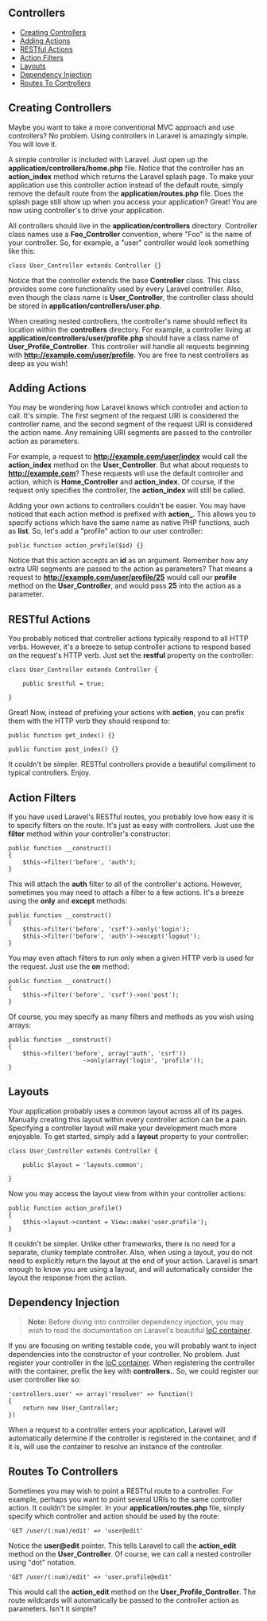 ## Controllers

- [Creating Controllers](/docs/start/controllers#define)
- [Adding Actions](/docs/start/controllers#actions)
- [RESTful Actions](/docs/start/controllers#restful)
- [Action Filters](/docs/start/controllers#filters)
- [Layouts](/docs/start/controllers#layouts)
- [Dependency Injection](/docs/start/controllers#di)
- [Routes To Controllers](/docs/start/controllers#routes)

<a name="define"></a>
## Creating Controllers

Maybe you want to take a more conventional MVC approach and use controllers? No problem. Using controllers in Laravel is amazingly simple. You will love it.

A simple controller is included with Laravel. Just open up the **application/controllers/home.php** file. Notice that the controller has an **action\_index** method which returns the Laravel splash page. To make your application use this controller action instead of the default route, simply remove the default route from the **application/routes.php** file. Does the splash page still show up when you access your application? Great! You are now using controller's to drive your application.

All controllers should live in the **application/controllers** directory. Controller class names use a **Foo\_Controller** convention, where "Foo" is the name of your controller. So, for example, a "user" controller would look something like this:

	class User_Controller extends Controller {}

Notice that the controller extends the base **Controller** class. This class provides some core functionality used by every Laravel controller. Also, even though the class name is **User\_Controller**, the controller class should be stored in **application/controllers/user.php**.

When creating nested controllers, the controller's name should reflect its location within the **controllers** directory. For example, a controller living at **application/controllers/user/profile.php** should have a class name of **User_Profile_Controller**. This controller will handle all requests beginning with **http://example.com/user/profile**. You are free to nest controllers as deep as you wish!

<a name="actions"></a>
## Adding Actions

You may be wondering how Laravel knows which controller and action to call. It's simple. The first segment of the request URI is considered the controller name, and the second segment of the request URI is considered the action name. Any remaining URI segments are passed to the controller action as parameters.

For example, a request to **http://example.com/user/index** would call the **action\_index** method on the **User\_Controller**. But what about requests to **http://example.com**? These requests will use the default controller and action, which is **Home\_Controller** and **action\_index**. Of course, if the request only specifies the controller, the **action_index** will still be called.

Adding your own actions to controllers couldn't be easier. You may have noticed that each action method is prefixed with **action\_**. This allows you to specify actions which have the same name as native PHP functions, such as **list**. So, let's add a "profile" action to our user controller:

	public function action_profile($id) {}

Notice that this action accepts an **id** as an argument. Remember how any extra URI segments are passed to the action as parameters? That means a request to **http://example.com/user/profile/25** would call our **profile** method on the **User_Controller**, and would pass **25** into the action as a parameter.

<a name="restful"></a>
## RESTful Actions

You probably noticed that controller actions typically respond to all HTTP verbs. However, it's a breeze to setup controller actions to respond based on the request's HTTP verb. Just set the **restful** property on the controller:

	class User_Controller extends Controller {

		public $restful = true;

	}

Great! Now, instead of prefixing your actions with **action**, you can prefix them with the HTTP verb they should respond to:

	public function get_index() {}

	public function post_index() {}

It couldn't be simpler. RESTful controllers provide a beautiful compliment to typical controllers. Enjoy.

<a name="filters"></a>
## Action Filters

If you have used Laravel's RESTful routes, you probably love how easy it is to specify filters on the route. It's just as easy with controllers. Just use the **filter** method within your controller's constructor:

	public function __construct()
	{
		$this->filter('before', 'auth');
	}

This will attach the **auth** filter to all of the controller's actions. However, sometimes you may need to attach a filter to a few actions. It's a breeze using the **only** and **except** methods:

	public function __construct()
	{
		$this->filter('before', 'csrf')->only('login');
		$this->filter('before', 'auth')->except('logout');
	}

You may even attach filters to run only when a given HTTP verb is used for the request. Just use the **on** method:

	public function __construct()
	{
		$this->filter('before', 'csrf')->on('post');
	}

Of course, you may specify as many filters and methods as you wish using arrays:

	public function __construct()
	{
		$this->filter('before', array('auth', 'csrf'))
                         ->only(array('login', 'profile'));
	}

<a name="layouts"></a>
## Layouts

Your application probably uses a common layout across all of its pages. Manually creating this layout within every controller action can be a pain. Specifying a controller layout will make your development much more enjoyable. To get started, simply add a **layout** property to your controller:

	class User_Controller extends Controller {
		
		public $layout = 'layouts.common';

	}

Now you may access the layout view from within your controller actions:

	public function action_profile()
	{
		$this->layout->content = View::make('user.profile');
	}

It couldn't be simpler. Unlike other frameworks, there is no need for a separate, clunky template controller. Also, when using a layout, you do not need to explicitly return the layout at the end of your action. Laravel is smart enough to know you are using a layout, and will automatically consider the layout the response from the action.

<a name="di"></a>
## Dependency Injection

> **Note:** Before diving into controller dependency injection, you may wish to read the documentation on Laravel's beautiful [IoC container](/docs/ioc/config).

If you are focusing on writing testable code, you will probably want to inject dependencies into the constructor of your controller. No problem. Just register your controller in the [IoC container](/docs/start/ioc). When registering the controller with the container, prefix the key with **controllers.**. So, we could register our user controller like so:

	'controllers.user' => array('resolver' => function()
	{
		return new User_Controller;
	})

When a request to a controller enters your application, Laravel will automatically determine if the controller is registered in the container, and if it is, will use the container to resolve an instance of the controller.

<a name="routes"></a>
## Routes To Controllers

Sometimes you may wish to point a RESTful route to a controller. For example, perhaps you want to point several URIs to the same controller action. It couldn't be simpler. In your **application/routes.php** file, simply specify which controller and action should be used by the route:

	'GET /user/(:num)/edit' => 'user@edit'

Notice the **user@edit** pointer. This tells Laravel to call the **action_edit** method on the **User_Controller**. Of course, we can call a nested controller using "dot" notation.

	'GET /user/(:num)/edit' => 'user.profile@edit'

This would call the **action_edit** method on the **User_Profile_Controller**. The route wildcards will automatically be passed to the controller action as parameters. Isn't it simple?